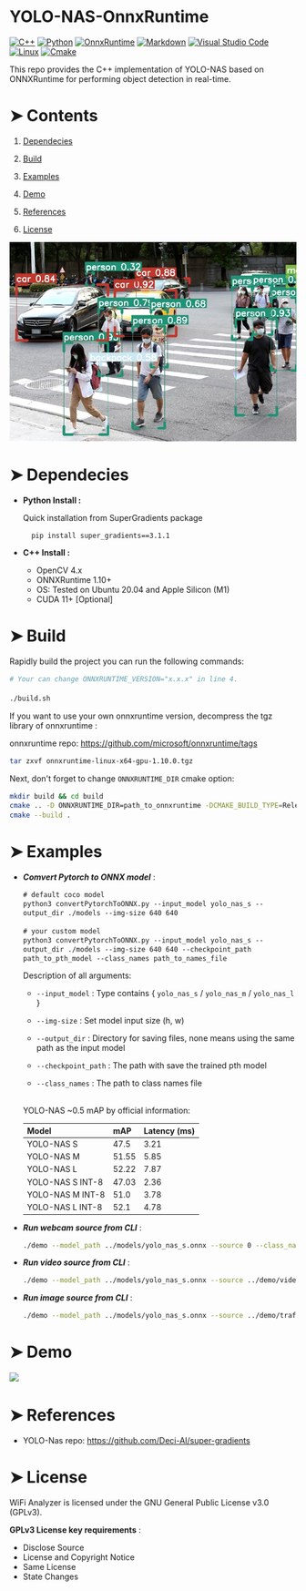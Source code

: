 # YOLO-NAS-OnnxRuntime

<p>
    <a href="#"><img alt="C++" src="https://img.shields.io/badge/C++-49D.svg?logo=C&logoColor=white"></a>
    <a href="#"><img alt="Python" src="https://img.shields.io/badge/Python-14354C.svg?logo=python&logoColor=white"></a>
    <a href="#"><img alt="OnnxRuntime" src="https://img.shields.io/badge/OnnxRuntime-FF6F00.svg?logo=TensorFlow&logoColor=white"></a>
    <a href="#"><img alt="Markdown" src="https://img.shields.io/badge/Markdown-000000.svg?logo=markdown&logoColor=white"></a>
    <a href="#"><img alt="Visual Studio Code" src="https://img.shields.io/badge/Visual%20Studio%20Code-ad78f7.svg?logo=visual-studio-code&logoColor=white"></a>
    <a href="#"><img alt="Linux" src="https://img.shields.io/badge/Linux-0078D6?logo=linux&logoColor=white"></a>
    <a href="#"><img alt="Cmake" src="https://img.shields.io/badge/Cmake-red?logo=cmake&logoColor=white"></a>
</p>

This repo provides the C++ implementation of YOLO-NAS based on ONNXRuntime for performing object detection in real-time.


# ➤ Contents
1) [Dependecies](#Dependecies)

2) [Build](#Build)

3) [Examples](#Examples)

4) [Demo](#Demo)

5) [References](#References)

6) [License](#License)

<p>
    <img src="./demo/traffic_result.jpg" width=600px>
</p>


<h1 id="Requirements">➤ Dependecies</h1>

* **Python Install :**

    Quick installation from SuperGradients package

    ```
      pip install super_gradients==3.1.1
    ```

* **C++ Install :**
  - OpenCV 4.x
  - ONNXRuntime 1.10+
  - OS: Tested on Ubuntu 20.04 and Apple Silicon (M1)
  - CUDA 11+ [Optional]

<h1 id="Build">➤ Build</h1>

Rapidly build the project you can run the following commands:
```bash
# Your can change ONNXRUNTIME_VERSION="x.x.x" in line 4.

./build.sh
```

If you want to use your own onnxruntime version, decompress the tgz library of onnxruntime :

onnxruntime repo: https://github.com/microsoft/onnxruntime/tags

```bash
tar zxvf onnxruntime-linux-x64-gpu-1.10.0.tgz
```

Next, don't forget to change `ONNXRUNTIME_DIR` cmake option:

```bash
mkdir build && cd build
cmake .. -D ONNXRUNTIME_DIR=path_to_onnxruntime -DCMAKE_BUILD_TYPE=Release
cmake --build .
```

<h1 id="Examples">➤ Examples</h1>

 * ***Comvert Pytorch to ONNX model*** :

    ```
    # default coco model
    python3 convertPytorchToONNX.py --input_model yolo_nas_s --output_dir ./models --img-size 640 640 

    # your custom model
    python3 convertPytorchToONNX.py --input_model yolo_nas_s --output_dir ./models --img-size 640 640 --checkpoint_path path_to_pth_model --class_names path_to_names_file
    ```
    
    Description of all arguments:
    - `--input_model` : Type contains { `yolo_nas_s` /  `yolo_nas_m` / `yolo_nas_l` }

    - `--img-size` : Set model input size (h, w)

    - `--output_dir` : Directory for saving files, none means using the same path as the input model
    
    - `--checkpoint_path` : The path with save the trained pth model

    - `--class_names` : The path to class names file

    <br>
    YOLO-NAS ~0.5 mAP by official information:

      | Model            | mAP   | Latency (ms) |
      |------------------|-------|--------------|
      | YOLO-NAS S       | 47.5  | 3.21         |
      | YOLO-NAS M       | 51.55 | 5.85         |
      | YOLO-NAS L       | 52.22 | 7.87         |
      | YOLO-NAS S INT-8 | 47.03 | 2.36         |
      | YOLO-NAS M INT-8 | 51.0  | 3.78         |
      | YOLO-NAS L INT-8 | 52.1  | 4.78         |


* ***Run webcam source from CLI*** :

  ```bash
  ./demo --model_path ../models/yolo_nas_s.onnx --source 0 --class_names ../models/coco.names --gpu
  ```

* ***Run video source from CLI*** :

  ```bash
  ./demo --model_path ../models/yolo_nas_s.onnx --source ../demo/video.mp4 --class_names ../models/coco.names --gpu
  ```

* ***Run image source from CLI*** :

  ```bash
  ./demo --model_path ../models/yolo_nas_s.onnx --source ../demo/traffic.jpg --class_names ../models/coco.names --gpu
  ```

<h1 id="Demo">➤ Demo</h1>
  <p>
      <img src="./demo/demo-gif.gif" width=800px>
  </p>

<h1 id="References">➤ References</h1>

- YOLO-Nas repo: https://github.com/Deci-AI/super-gradients


<h1 id="License">➤ License</h1>

WiFi Analyzer is licensed under the GNU General Public License v3.0 (GPLv3).

**GPLv3 License key requirements** :
* Disclose Source
* License and Copyright Notice
* Same License
* State Changes
